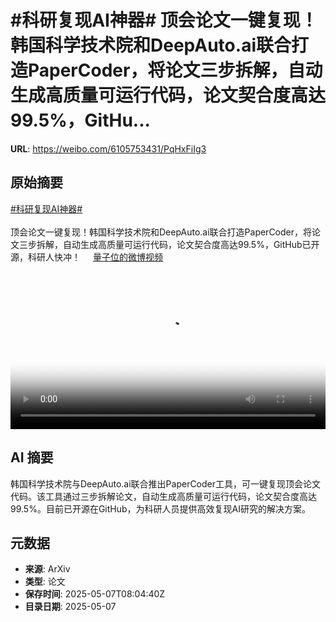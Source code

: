 # #科研复现AI神器# 顶会论文一键复现！韩国科学技术院和DeepAuto.ai联合打造PaperCoder，将论文三步拆解，自动生成高质量可运行代码，论文契合度高达99.5%，GitHu...

**URL**: https://weibo.com/6105753431/PqHxFiIg3

## 原始摘要

<a href="https://m.weibo.cn/search?containerid=231522type%3D1%26t%3D10%26q%3D%23%E7%A7%91%E7%A0%94%E5%A4%8D%E7%8E%B0AI%E7%A5%9E%E5%99%A8%23&amp;extparam=%23%E7%A7%91%E7%A0%94%E5%A4%8D%E7%8E%B0AI%E7%A5%9E%E5%99%A8%23" data-hide=""><span class="surl-text">#科研复现AI神器#</span></a> <br><br>顶会论文一键复现！韩国科学技术院和DeepAuto.ai联合打造PaperCoder，将论文三步拆解，自动生成高质量可运行代码，论文契合度高达99.5%，GitHub已开源，科研人快冲！ <a href="https://video.weibo.com/show?fid=1034:5163636210204724" data-hide=""><span class="url-icon"><img style="width: 1rem;height: 1rem" src="https://h5.sinaimg.cn/upload/2015/09/25/3/timeline_card_small_video_default.png" referrerpolicy="no-referrer"></span><span class="surl-text">量子位的微博视频</span></a> <br clear="both"><div style="clear: both"></div><video controls="controls" poster="https://tvax3.sinaimg.cn/orj480/006Fd7o3ly1i16skeqjynj30u01hcn07.jpg" style="width: 100%"><source src="https://f.video.weibocdn.com/o0/eVcRNVbelx08o3puR2ha01041200hwra0E010.mp4?label=mp4_720p&amp;template=720x1280.24.0&amp;ori=0&amp;ps=1CwnkDw1GXwCQx&amp;Expires=1746608576&amp;ssig=5YwTcw%2F%2Fcb&amp;KID=unistore,video"><source src="https://f.video.weibocdn.com/o0/uUr1alH4lx08o3puTCMM01041200aa5t0E010.mp4?label=mp4_hd&amp;template=540x960.24.0&amp;ori=0&amp;ps=1CwnkDw1GXwCQx&amp;Expires=1746608576&amp;ssig=LXKRhZVtE8&amp;KID=unistore,video"><source src="https://f.video.weibocdn.com/o0/1IDVHQmglx08o3puGdqM010412005F3C0E010.mp4?label=mp4_ld&amp;template=360x640.24.0&amp;ori=0&amp;ps=1CwnkDw1GXwCQx&amp;Expires=1746608576&amp;ssig=qY8nyO2XAi&amp;KID=unistore,video"><p>视频无法显示，请前往<a href="https://video.weibo.com/show?fid=1034%3A5163636210204724" target="_blank" rel="noopener noreferrer">微博视频</a>观看。</p></video>

## AI 摘要

韩国科学技术院与DeepAuto.ai联合推出PaperCoder工具，可一键复现顶会论文代码。该工具通过三步拆解论文，自动生成高质量可运行代码，论文契合度高达99.5%。目前已开源在GitHub，为科研人员提供高效复现AI研究的解决方案。

## 元数据

- **来源**: ArXiv
- **类型**: 论文
- **保存时间**: 2025-05-07T08:04:40Z
- **目录日期**: 2025-05-07
